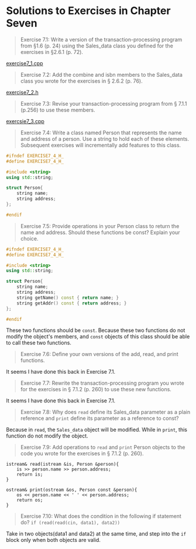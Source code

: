 Solutions to Exercises in Chapter Seven
=======================================

> Exercise 7.1: Write a version of the transaction-processing program from §1.6 (p. 24) using the Sales_data class you defined for the exercises in §2.6.1 (p. 72).

[exercise7_1.cpp](exercise7_1.cpp)

> Exercise 7.2: Add the combine and isbn members to the Sales_data class you wrote for the exercises in § 2.6.2 (p. 76).

[exercise7_2.h](exercise7_2.h)

> Exercise 7.3: Revise your transaction-processing program from § 7.1.1 (p.256) to use these members.

[exercsie7_3.cpp](exercise7_3.cpp)

> Exercise 7.4: Write a class named Person that represents the name and address of a person. Use a string to hold each of these elements. Subsequent exercises will incrementally add features to this class.

```cpp
#ifndef EXERCISE7_4_H_
#define EXERCISE7_4_H_

#include <string>
using std::string;

struct Person{
	string name;
	string address;
};

#endif
```

> Exercise 7.5: Provide operations in your Person class to return the name and address. Should these functions be const? Explain your choice.

```cpp
#ifndef EXERCISE7_4_H_
#define EXERCISE7_4_H_

#include <string>
using std::string;

struct Person{
	string name;
	string address;
	string getName() const { return name; }
	string getAddr() const { return address; }
};

#endif
```

These two functions should be `const`. Because these two functions do not modify the object's members, and `const` objects of this class should be able to call these two functions.

> Exercise 7.6: Define your own versions of the add, read, and print functions.

It seems I have done this back in Exercise 7.1.

> Exercise 7.7: Rewrite the transaction-processing program you wrote for the exercises in § 7.1.2 (p. 260) to use these new functions.

It seems I have done this back in Exercise 7.1.

> Exercise 7.8: Why does `read` define its Sales_data parameter as a plain reference and `print` define its parameter as a reference to const?

Because in `read`, the `Sales_data` object will be modified. While in `print`, this function do not modify the object. 

> Exercise 7.9: Add operations to `read` and `print` Person objects to the code you wrote for the exercises in § 7.1.2 (p. 260).

```
istream& read(istream &is, Person &person){
	is >> person.name >> person.address;
	return is;
}

ostream& print(ostream &os, Person const &person){
	os << person.name << ' ' << person.address;
	return os;
}
```

> Exercise 7.10: What does the condition in the following if statement do? 
`if (read(read(cin, data1), data2))`

Take in two objects(data1 and data2) at the same time, and step into the `if` block only when both objects are valid.
